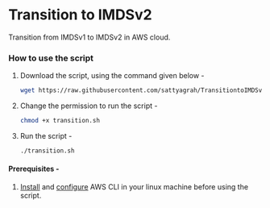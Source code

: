 # Transition to IMDSv2
Transition from IMDSv1 to IMDSv2 in AWS cloud.  

### How to use the script
1. Download the script, using the command given below - 
    ```sh
    wget https://raw.githubusercontent.com/sattyagrah/TransitiontoIMDSv2/main/transition.sh
    ```

2. Change the permission to run the script - 
    ```sh
    chmod +x transition.sh
    ```

3. Run the script - 
    ```sh
    ./transition.sh
    ```

#### Prerequisites - 
1. [Install](https://docs.aws.amazon.com/cli/latest/userguide/getting-started-install.html) and [configure](https://docs.aws.amazon.com/cli/latest/userguide/cli-configure-files.html#cli-configure-files-methods) AWS CLI in your linux machine before using the script.
